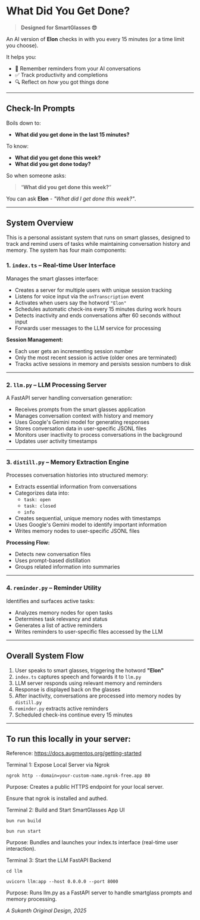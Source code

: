 # What Did You Get Done?

> **Designed for SmartGlasses 😎**

An AI version of **Elon** checks in with you every 15 minutes (or a time limit you choose).

It helps you:
- 🧠 Remember reminders from your AI conversations  
- ✅ Track productivity and completions  
- 🔍 Reflect on *how* you got things done  

---

## Check-In Prompts

Boils down to:

- **What did you get done in the last 15 minutes?**

To know:

- **What did you get done this week?**  
- **What did you get done today?**

So when someone asks:

> “**What did you get done this week?**”

You can ask **Elon** - *"What did I get done this week?"*.

---

## System Overview

This is a personal assistant system that runs on smart glasses, designed to track and remind users of tasks while maintaining conversation history and memory. The system has four main components:

### 1. `index.ts` – Real-time User Interface

Manages the smart glasses interface:

- Creates a server for multiple users with unique session tracking
- Listens for voice input via the `onTranscription` event
- Activates when users say the hotword `"Elon"`
- Schedules automatic check-ins every 15 minutes during work hours
- Detects inactivity and ends conversations after 60 seconds without input
- Forwards user messages to the LLM service for processing

**Session Management:**
- Each user gets an incrementing session number
- Only the most recent session is active (older ones are terminated)
- Tracks active sessions in memory and persists session numbers to disk

---

### 2. `llm.py` – LLM Processing Server

A FastAPI server handling conversation generation:

- Receives prompts from the smart glasses application
- Manages conversation context with history and memory
- Uses Google's Gemini model for generating responses
- Stores conversation data in user-specific JSONL files
- Monitors user inactivity to process conversations in the background
- Updates user activity timestamps

---

### 3. `distill.py` – Memory Extraction Engine

Processes conversation histories into structured memory:

- Extracts essential information from conversations
- Categorizes data into:
  - `task: open`
  - `task: closed`
  - `info`
- Creates sequential, unique memory nodes with timestamps
- Uses Google's Gemini model to identify important information
- Writes memory nodes to user-specific JSONL files

**Processing Flow:**
- Detects new conversation files
- Uses prompt-based distillation
- Groups related information into summaries

---

### 4. `reminder.py` – Reminder Utility

Identifies and surfaces active tasks:

- Analyzes memory nodes for open tasks
- Determines task relevancy and status
- Generates a list of active reminders
- Writes reminders to user-specific files accessed by the LLM

---

## Overall System Flow

1. User speaks to smart glasses, triggering the hotword **"Elon"**
2. `index.ts` captures speech and forwards it to `llm.py`
3. LLM server responds using relevant memory and reminders
4. Response is displayed back on the glasses
5. After inactivity, conversations are processed into memory nodes by `distill.py`
6. `reminder.py` extracts active reminders
7. Scheduled check-ins continue every 15 minutes

---

## To run this locally in your server:

Reference: https://docs.augmentos.org/getting-started

Terminal 1: Expose Local Server via Ngrok

`ngrok http --domain=your-custom-name.ngrok-free.app 80`


Purpose: Creates a public HTTPS endpoint for your local server.

Ensure that ngrok is installed and authed.

Terminal 2: Build and Start SmartGlasses App UI

`bun run build`

`bun run start`


Purpose: Bundles and launches your index.ts interface (real-time user interaction).


Terminal 3: Start the LLM FastAPI Backend

`cd llm`

`uvicorn llm:app --host 0.0.0.0 --port 8000`


Purpose: Runs llm.py as a FastAPI server to handle smartglass prompts and memory processing.


*A Sukanth Original Design, 2025*
